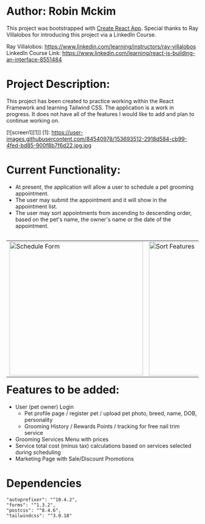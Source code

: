 # Author: Robin Mckim

This project was bootstrapped with [Create React App](https://github.com/facebook/create-react-app).
Special thanks to Ray Villalobos for introducing this project via a LinkedIn Course.

Ray Villalobos: https://www.linkedin.com/learning/instructors/ray-villalobos
LinkedIn Course Link: https://www.linkedin.com/learning/react-js-building-an-interface-8551484

# Project Description:

This project has been created to practice working within the React Framework and learning Tailwind CSS. The application is a work in progress. It does not have all of the features I would like to add and plan to continue working on.

[![screen1][1]]
[1]: https://user-images.githubusercontent.com/84540978/153693512-2918d584-cb99-4fed-bd85-900f8b7f6d22.jpg.jpg

# Current Functionality:

- At present, the application will allow a user to schedule a pet grooming appointment.
- The user may submit the appointment and it will show in the appointment list.
- The user may sort appointments from ascending to descending order, based on the pet's name, the owner's name or the date of the appointment.

<table align="left"> 
  <tr>
    <td>
      <img align="center" title="Schedule Form" width = "350px" 
           src="https://user-images.githubusercontent.com/84540978/153693569-8df428ad-4a21-445d-a3f6-43d0f0074e61.jpg" />
    </td>
    <td>
      <img align="center" title="Sort Features" width = "350px" 
           src="https://user-images.githubusercontent.com/84540978/153693581-5b906d27-2ca0-4dc8-9703-6fb53c61615e.jpg" />
    </td>
</tr>
</table>

# Features to be added:

- User (pet owner) Login
  - Pet profile page / register pet / upload pet photo, breed, name, DOB, personality
  - Grooming History / Rewards Points / tracking for free nail trim service
- Grooming Services Menu with prices
- Service total cost (minus tax) calculations based on services selected during scheduling
- Marketing Page with Sale/Discount Promotions

# Dependencies

    "autoprefixer": "^10.4.2",
    "forms": "^1.3.2",
    "postcss": "^8.4.6",
    "tailwindcss": "^3.0.18"
